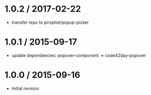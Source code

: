 
1.0.2 / 2017-02-22
==================

 * transfer repo to pirxpilot/popup-picker

1.0.1 / 2015-09-17
==================

 * update dependencies: popover-component -> code42day-popover

1.0.0 / 2015-09-16
==================

 * Initial revision
